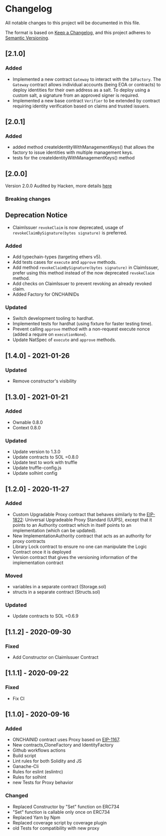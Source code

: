 # Changelog
All notable changes to this project will be documented in this file.

The format is based on [Keep a Changelog](https://keepachangelog.com/en/1.0.0/),
and this project adheres to [Semantic Versioning](https://semver.org/spec/v2.0.0.html).

## [2.1.0]

### Added
- Implemented a new contract `Gateway` to interact with the `IdFactory`. The `Gateway` contract allows individual
accounts (being EOA or contracts) to deploy identities for their own address as a salt. To deploy using
a custom salt, a signature from an approved signer is required.
- Implemented a new base contract `Verifier` to be extended by contract requiring identity verification based on claims
and trusted issuers.

## [2.0.1]

### Added
- added method createIdentityWithManagementKeys() that allows the factory to issue identities with multiple
  management keys.
- tests for the createIdentityWithManagementKeys() method

## [2.0.0]

Version 2.0.0 Audited by Hacken, more details [here](https://tokeny.com/wp-content/uploads/2023/04/Tokeny_ONCHAINID_SC-Audit_Report.pdf)

### Breaking changes

## Deprecation Notice
- ClaimIssuer `revokeClaim` is now deprecated, usage of `revokeClaimBySignature(bytes signature)` is preferred.

### Added
- Add typechain-types (targeting ethers v5).
- Add tests cases for `execute` and `approve` methods.
- Add method `revokeClaimBySignature(bytes signature)` in ClaimIssuer, prefer using this method instead of the now
deprecated `revokeClaim` method.
- Add checks on ClaimIssuer to prevent revoking an already revoked claim.
- Added Factory for ONCHAINIDs

### Updated
- Switch development tooling to hardhat.
- Implemented tests for hardhat (using fixture for faster testing time).
- Prevent calling `approve` method with a non-request execute nonce (added a require on `executionNone`).
- Update NatSpec of `execute` and `approve` methods.

## [1.4.0] - 2021-01-26
### Updated
- Remove constructor's visibility

## [1.3.0] - 2021-01-21
### Added
- Ownable 0.8.0
- Context 0.8.0
### Updated
- Update version to 1.3.0
- Update contracts to SOL =0.8.0
- Update test to work with truffle
- Update truffle-config.js
- Update solhint config

## [1.2.0] - 2020-11-27
### Added
- Custom Upgradable Proxy contract that behaves similarly to the [EIP-1822](https://eips.ethereum.org/EIPS/eip-1822): Universal Upgradeable Proxy Standard (UUPS), except that it points to an Authority contract which in itself points to an implementation (which can be updated).
- New ImplementationAuthority contract that acts as an authority for proxy contracts
- Library Lock contract to ensure no one can manipulate the Logic Contract once it is deployed
- Version contract that gives the versioning information of the implementation contract
### Moved
- variables in a separate contract (Storage.sol)
- structs in a separate contract (Structs.sol)
### Updated
- Update contracts to SOL =0.6.9

## [1.1.2] - 2020-09-30
### Fixed
- Add Constructor on ClaimIssuer Contract

## [1.1.1] - 2020-09-22
### Fixed
- Fix CI

## [1.1.0] - 2020-09-16
### Added
- ONCHAINID contract uses Proxy based on [EIP-1167](https://eips.ethereum.org/EIPS/eip-1167).
- New contracts,CloneFactory and IdentityFactory
- Github workflows actions
- Build script
- Lint rules for both Solidity and JS
- Ganache-Cli
- Rules for eslint (eslintrc)
- Rules for solhint
- new Tests for Proxy behavior

### Changed
- Replaced Constructor by "Set" function on ERC734
- "Set" function is callable only once on ERC734
- Replaced Yarn by Npm
- Replaced coverage script by coverage plugin
- old Tests for compatibility with new proxy
